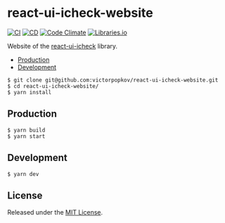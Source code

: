 # react-ui-icheck-website

[![CI]](https://github.com/victorpopkov/react-ui-icheck-website/actions/workflows/ci.yml)
[![CD]](https://github.com/victorpopkov/react-ui-icheck-website/actions/workflows/cd.yml)
[![Code Climate]](https://codeclimate.com/github/victorpopkov/react-ui-icheck-website)
[![Libraries.io]](https://libraries.io/github/victorpopkov/react-ui-icheck-website)

Website of the [react-ui-icheck][] library.

- [Production](#production)
- [Development](#development)

```shell
$ git clone git@github.com:victorpopkov/react-ui-icheck-website.git
$ cd react-ui-icheck-website/
$ yarn install
```

## Production

```shell
$ yarn build
$ yarn start
```

## Development

```shell
$ yarn dev
```

## License

Released under the [MIT License](https://opensource.org/licenses/MIT).

[cd]: https://img.shields.io/github/actions/workflow/status/victorpopkov/react-ui-icheck-website/deploy.yml?branch=main&label=cd
[ci]: https://img.shields.io/github/actions/workflow/status/victorpopkov/react-ui-icheck-website/ci.yml?branch=main&label=ci
[code climate]: https://img.shields.io/codeclimate/maintainability/victorpopkov/react-ui-icheck-website
[libraries.io]: https://img.shields.io/librariesio/github/victorpopkov/react-ui-icheck-website
[react-ui-icheck]: https://github.com/victorpopkov/react-ui-icheck
